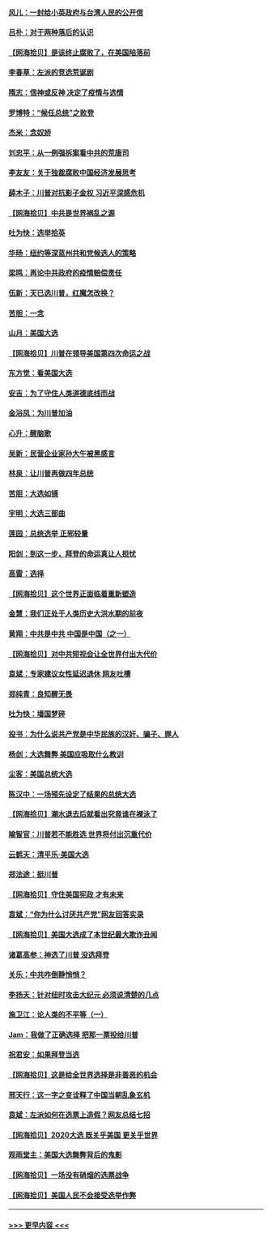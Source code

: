 #### [风儿：一封给小英政府与台湾人民的公开信](../pages/nsc993/n12560581.md?t=11191702) 
#### [吕朴：对于两种落后的认识](../pages/nsc993/n12560492.md?t=11191702) 
#### [【网海拾贝】是该终止腐败了，在美国陷落前](../pages/nsc993/n12559936.md?t=11191702) 
#### [李春草：左派的竞选荒诞剧](../pages/nsc993/n12558380.md?t=11191702) 
#### [隋志：信神或反神 决定了疫情与选情](../pages/nsc993/n12558255.md?t=11191702) 
#### [罗博特：“候任总统”之败登](../pages/nsc993/n12558189.md?t=11191702) 
#### [杰米：念奴娇](../pages/nsc993/n12558174.md?t=11191702) 
#### [刘忠平：从一例强拆案看中共的荒唐司](../pages/nsc993/n12558036.md?t=11191702) 
#### [李友友：关于独裁腐败中国经济发展思考](../pages/nsc993/n12558004.md?t=11191702) 
#### [薛木子：川普对抗影子金权 习近平深感危机](../pages/nsc993/n12557342.md?t=11191702) 
#### [【网海拾贝】中共是世界祸乱之源](../pages/nsc993/n12555353.md?t=11191702) 
#### [吐为快：选举拾英](../pages/nsc993/n12555041.md?t=11191702) 
#### [华旸：纽约等深蓝州共和党候选人的策略](../pages/nsc993/n12554309.md?t=11191702) 
#### [梁鸣：再论中共政府的疫情赔偿责任](../pages/nsc993/n12553012.md?t=11191702) 
#### [伍新：天已选川普，红魔怎改换？](../pages/nsc993/n12552970.md?t=11191702) 
#### [苦胆：一念](../pages/nsc993/n12552957.md?t=11191702) 
#### [山月：美国大选](../pages/nsc993/n12552446.md?t=11191702) 
#### [【网海拾贝】川普在领导美国第四次命运之战](../pages/nsc993/n12551973.md?t=11191702) 
#### [东方觉：看美国大选](../pages/nsc993/n12551647.md?t=11191702) 
#### [安吉：为了守住人类道德底线而战](../pages/nsc993/n12551111.md?t=11191702) 
#### [金浴凤：为川普加油](../pages/nsc993/n12551085.md?t=11191702) 
#### [心升：醒脑歌](../pages/nsc993/n12550984.md?t=11191702) 
#### [吴新：民营企业家孙大午被黑感言](../pages/nsc993/n12550656.md?t=11191702) 
#### [林泉：让川普再做四年总统](../pages/nsc993/n12550640.md?t=11191702) 
#### [苦胆：大选如镜](../pages/nsc993/n12550630.md?t=11191702) 
#### [宇明：大选三部曲](../pages/nsc993/n12550603.md?t=11191702) 
#### [莲园：总统选举 正邪较量](../pages/nsc993/n12550594.md?t=11191702) 
#### [阳剑：到这一步，拜登的命运真让人担忧](../pages/nsc993/n12549093.md?t=11191702) 
#### [高雷：选择](../pages/nsc993/n12549087.md?t=11191702) 
#### [【网海拾贝】这个世界正面临着重新塑造](../pages/nsc993/n12548326.md?t=11191702) 
#### [金慧：我们正处于人类历史大洪水期的前夜](../pages/nsc993/n12547914.md?t=11191702) 
#### [黄翔：中共是中共 中国是中国（之一）](../pages/nsc993/n12547576.md?t=11191702) 
#### [【网海拾贝】对中共短视会让全世界付出大代价](../pages/nsc993/n12546043.md?t=11191702) 
#### [袁斌：专家建议女性延迟退休 网友吐槽](../pages/nsc993/n12545424.md?t=11191702) 
#### [郑纯青：良知醒无畏](../pages/nsc993/n12545394.md?t=11191702) 
#### [吐为快：墙国梦碎](../pages/nsc993/n12545309.md?t=11191702) 
#### [投书：为什么说共产党是中华民族的汉奸、骗子、罪人](../pages/nsc993/n12545089.md?t=11191702) 
#### [杨剑：大选舞弊 美国应吸取什么教训](../pages/nsc993/n12543937.md?t=11191702) 
#### [尘客：美国总统大选](../pages/nsc993/n12543828.md?t=11191702) 
#### [陈汉中：一场预先设定了结果的总统大选](../pages/nsc993/n12543564.md?t=11191702) 
#### [【网海拾贝】潮水退去后就看出究竟谁在裸泳了](../pages/nsc993/n12543321.md?t=11191702) 
#### [喻智官：川普若不能胜选 世界将付出沉重代价](../pages/nsc993/n12541352.md?t=11191702) 
#### [云鹤天：清平乐‧美国大选](../pages/nsc993/n12540916.md?t=11191702) 
#### [郑法途：挺川普](../pages/nsc993/n12540898.md?t=11191702) 
#### [【网海拾贝】守住美国宪政 才有未来](../pages/nsc993/n12540423.md?t=11191702) 
#### [袁斌：“你为什么讨厌共产党”网友回答实录](../pages/nsc993/n12540208.md?t=11191702) 
#### [【网海拾贝】美国大选成了本世纪最大欺诈丑闻](../pages/nsc993/n12538029.md?t=11191702) 
#### [诸葛高参：神选了川普 没选拜登](../pages/nsc993/n12537664.md?t=11191702) 
#### [关乐：中共咋倒静悄悄？](../pages/nsc993/n12537615.md?t=11191702) 
#### [李扬天：针对纽时攻击大纪元 必须说清楚的几点](../pages/nsc993/n12536001.md?t=11191702) 
#### [施卫江：论人类的不平等（一）](../pages/nsc993/n12535700.md?t=11191702) 
#### [Jam：我做了正确选择 把那一票投给川普](../pages/nsc993/n12535743.md?t=11191702) 
#### [祝君安：如果拜登当选](../pages/nsc993/n12535726.md?t=11191702) 
#### [【网海拾贝】这是给全世界选择是非善恶的机会](../pages/nsc993/n12535061.md?t=11191702) 
#### [邢天行：这一字之变诠释了中国当朝乱象玄机](../pages/nsc993/n12533446.md?t=11191702) 
#### [袁斌：左派如何在选票上造假？网友总结七招](../pages/nsc993/n12533180.md?t=11191702) 
#### [【网海拾贝】2020大选 既关乎美国 更关乎世界](../pages/nsc993/n12533161.md?t=11191702) 
#### [观雨堂主：美国大选舞弊背后的鬼影](../pages/nsc993/n12533153.md?t=11191702) 
#### [【网海拾贝】一场没有硝烟的选票战争](../pages/nsc993/n12531883.md?t=11191702) 
#### [【网海拾贝】美国人民不会接受选举作弊](../pages/nsc993/n12528850.md?t=11191702) 

----
#### [ >>> 更早内容 <<< ](../indexes/nsc993-earlier.md)

